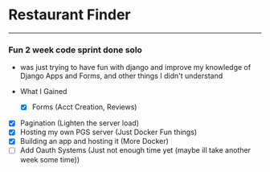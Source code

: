 # Restaurant Finder
---------------
### Fun 2 week code sprint done solo
- was just trying to have fun with django and improve my knowledge of Django Apps and Forms, and other things I didn't understand

- What I Gained
  - [X] Forms (Acct Creation, Reviews)
- [X] Pagination (Lighten the server load)
- [X] Hosting my own PGS server (Just Docker Fun things)
- [X] Building an app and hosting it (More Docker)
- [ ] Add Oauth Systems (Just not enough time yet (maybe ill take another week some time)) 
